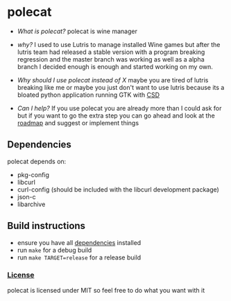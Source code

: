 # polecat

- *What is polecat?*
polecat is wine manager 

- *why?*
I used to use Lutris to manage installed Wine games but after
the lutris team had released a stable version with a program
breaking regression and the master branch was working as well
as a alpha branch I decided enough is enough and started working
on my own.

- *Why should I use polecat instead of X*
maybe you are tired of lutris breaking like me or maybe you
just don't want to use lutris because its a bloated python
application running GTK with [CSD](https://en.wikipedia.org/wiki/Client-side_decoration)

- *Can I help?*
If you use polecat you are already more than I could ask for
but if you want to go the extra step you can go ahead and
look at the [roadmap](https://github.com/Jan200101/polecat/issues/1) and suggest or implement things

## Dependencies

polecat depends on:

- pkg-config
- libcurl
- curl-config (should be included with the libcurl development package)
- json-c
- libarchive

## Build instructions

- ensure you have all [dependencies](#Dependencies) installed 
- run `make` for a debug build
- run `make TARGET=release` for a release build


### [License](LICENSE)

polecat is licensed under MIT so feel free to do what you want with it